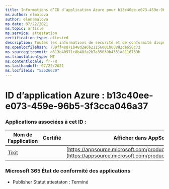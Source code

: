 ```yaml
---
title: Informations d’ID d’application Azure pour b13c40ee-e073-459e-96b5-3f3cca046a37
ms.author: elmalova
author: elenamalova
ms.date: 07/22/2021
ms.topic: article
ms.service: attestation
certification_type: attested
description: Toutes les informations de sécurité et de conformité disponibles pour b13c40ee-e073-459e-96b5-3f3cca046a37.
ms.openlocfilehash: 739ff48871b48d2e6b21156001b608d2ce650c72
ms.sourcegitcommit: a613e40971c8b48fa2b7a35039b4331a8116763b
ms.translationtype: MT
ms.contentlocale: fr-FR
ms.lasthandoff: 07/22/2021
ms.locfileid: "53526630"
---
```

# <a name="azure-app-id-b13c40ee-e073-459e-96b5-3f3cca046a37"></a>ID d’application Azure : b13c40ee-e073-459e-96b5-3f3cca046a37


### <a name="apps-associated-with-this-id"></a>Applications associées à cet ID :
| **Nom de l’application** | **Certifié** | **Afficher dans AppSource** |
|--------------|---------------|-----------------------|
| [Tikit](https://docs.microsoft.com/microsoft-365-app-certification/forward/WA200002602) |  | [https://appsource.microsoft.com/product/office/WA200002602](https://appsource.microsoft.com/product/office/WA200002602) |

### <a name="microsoft-365-app-compliance-status"></a>Microsoft 365 État de conformité des applications
- Publisher Statut attestaton : Terminé
